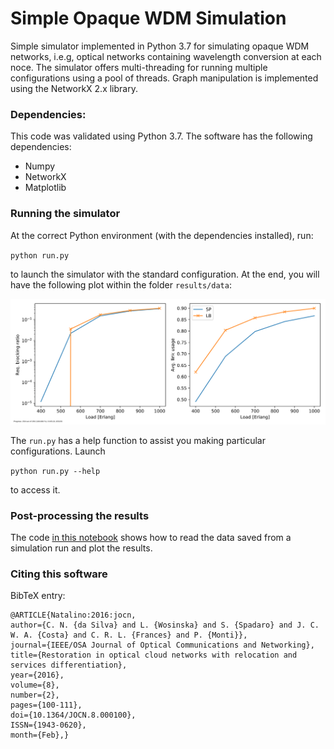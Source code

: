 # Simple Opaque WDM Simulation

Simple simulator implemented in Python 3.7 for simulating opaque WDM networks, i.e.g, optical networks containing wavelength conversion at each noce.
The simulator offers multi-threading for running multiple configurations using a pool of threads.
Graph manipulation is implemented using the NetworkX 2.x library. 

### Dependencies:

This code was validated using Python 3.7. The software has the following dependencies:

- Numpy
- NetworkX
- Matplotlib


### Running the simulator

At the correct Python environment (with the dependencies installed), run:

`python run.py`

to launch the simulator with the standard configuration. At the end, you will have the following plot within the folder `results/data`:

![Final results](results/data/final_results.svg)

The `run.py` has a help function to assist you making particular configurations. Launch

`python run.py --help`

to access it.

### Post-processing the results

The code <a href='./reading-results.ipynb'>in this notebook</a> shows how to read the data saved from a simulation run and plot the results.

### Citing this software

BibTeX entry:

~~~~
@ARTICLE{Natalino:2016:jocn,
author={C. N. {da Silva} and L. {Wosinska} and S. {Spadaro} and J. C. W. A. {Costa} and C. R. L. {Frances} and P. {Monti}},
journal={IEEE/OSA Journal of Optical Communications and Networking},
title={Restoration in optical cloud networks with relocation and services differentiation},
year={2016},
volume={8},
number={2},
pages={100-111},
doi={10.1364/JOCN.8.000100},
ISSN={1943-0620},
month={Feb},}
~~~~
